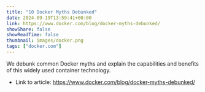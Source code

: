 ```yaml
---
title: "10 Docker Myths Debunked"
date: 2024-09-19T13:59:41+00:00
link: https://www.docker.com/blog/docker-myths-debunked/
showShare: false
showReadTime: false
thumbnail: images/docker.png
tags: ["docker.com"]
---
```

We debunk common Docker myths and explain the capabilities and benefits of this widely used container technology.

- Link to article: https://www.docker.com/blog/docker-myths-debunked/